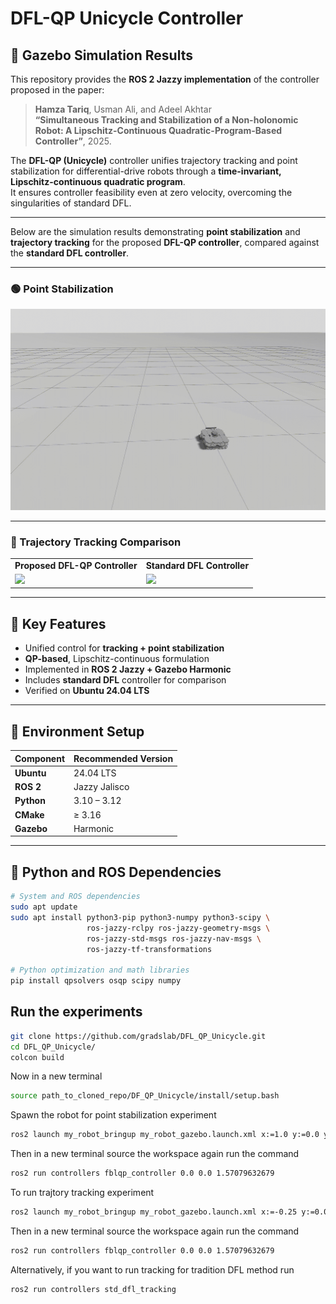 # DFL-QP Unicycle Controller

## 🎥 Gazebo Simulation Results



This repository provides the **ROS 2 Jazzy implementation** of the controller proposed in the paper:

> **Hamza Tariq**, Usman Ali, and Adeel Akhtar  
> **“Simultaneous Tracking and Stabilization of a Non-holonomic Robot: A Lipschitz-Continuous Quadratic-Program-Based Controller”**, 2025.  

The **DFL-QP (Unicycle)** controller unifies trajectory tracking and point stabilization for differential-drive robots through a **time-invariant, Lipschitz-continuous quadratic program**.  
It ensures controller feasibility even at zero velocity, overcoming the singularities of standard DFL.

---

Below are the simulation results demonstrating **point stabilization** and **trajectory tracking** for the proposed **DFL-QP controller**, compared against the **standard DFL controller**.

---

### 🟢 Point Stabilization
<img src="Gazebo_Simulation_Videos/DFL_point_stabilization.gif" width="600"/>

---

### 🔵 Trajectory Tracking Comparison

<table>
<tr>
<td align="center"><b>Proposed DFL-QP Controller</b></td>
<td align="center"><b>Standard DFL Controller</b></td>
</tr>
<tr>
<td><img src="Gazebo_Simulation_Videos/DFL_QP_Tracking.gif" width="400"/></td>
<td><img src="Gazebo_Simulation_Videos/Standard_DFL_Tracking.gif" width="400"/></td>
</tr>
</table>


---

## 🧠 Key Features
- Unified control for **tracking + point stabilization**
- **QP-based**, Lipschitz-continuous formulation
- Implemented in **ROS 2 Jazzy + Gazebo Harmonic**
- Includes **standard DFL** controller for comparison
- Verified on **Ubuntu 24.04 LTS**

---

## 🧩 Environment Setup

| Component | Recommended Version |
|------------|--------------------|
| **Ubuntu** | 24.04 LTS |
| **ROS 2** | Jazzy Jalisco |
| **Python** | 3.10 – 3.12 |
| **CMake** | ≥ 3.16 |
| **Gazebo** | Harmonic |

---

## 🧰 Python and ROS Dependencies
```bash
# System and ROS dependencies
sudo apt update
sudo apt install python3-pip python3-numpy python3-scipy \
                 ros-jazzy-rclpy ros-jazzy-geometry-msgs \
                 ros-jazzy-std-msgs ros-jazzy-nav-msgs \
                 ros-jazzy-tf-transformations

# Python optimization and math libraries
pip install qpsolvers osqp scipy numpy
```


## Run the experiments
```bash
git clone https://github.com/gradslab/DFL_QP_Unicycle.git
cd DFL_QP_Unicycle/
colcon build
```
Now in a new terminal 
```bash
source path_to_cloned_repo/DF_QP_Unicycle/install/setup.bash
```

Spawn the robot for point stabilization experiment
```bash
ros2 launch my_robot_bringup my_robot_gazebo.launch.xml x:=1.0 y:=0.0 yaw:=1.57079632679
```

Then in a new terminal source the workspace again run the command
```bash
ros2 run controllers fblqp_controller 0.0 0.0 1.57079632679
```

To run trajtory tracking experiment
```bash
ros2 launch my_robot_bringup my_robot_gazebo.launch.xml x:=-0.25 y:=0.0 yaw:=3.14159
```

Then in a new terminal source the workspace again run the command
```bash
ros2 run controllers fblqp_controller 0.0 0.0 1.57079632679
```
Alternatively, if you want to run tracking for tradition DFL method run 
```bash
ros2 run controllers std_dfl_tracking
```